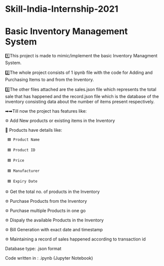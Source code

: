 # Skill-India-Internship-2021
# Basic Inventory Management System

1️⃣This project is made to mimic/implement the basic Inventory Managment System.

2️⃣The whole project consists of  1 ipynb file with the code for Adding and Purchasing Items to and from the Inventory.

3️⃣The other files attached are the sales.json file which represents the total sale that has happened and the record.json file which is the database of the inventory consisting data about the number of items present respectively.

➡➡Till now the project has features like:

✡ Add New products or existing items in the Inventory

  🔘 Products have details like:
  
     🟦 Product Name
     
     🟦 Product ID
     
     🟦 Price
     
     🟦 Manufacturer
     
     🟦 Expiry Date
     
     
✡ Get the total no. of products in the Inventory


✡ Purchase Products from the Inventory


✡ Purchase multiple Products in one go


✡ Dispaly the available Products in the Inventory


✡ Bill Generation with exact date and timestamp


✡ Maintaining a record of sales happened according to transaction id



Database type: .json format

Code written in : .ipynb (Jupyter Notebook)
